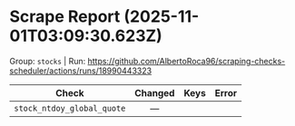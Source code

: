 # Scrape Report (2025-11-01T03:09:30.623Z)

Group: `stocks`  |  Run: https://github.com/AlbertoRoca96/scraping-checks-scheduler/actions/runs/18990443323

| Check | Changed | Keys | Error |
|---|:---:|:--|:--|
| `stock_ntdoy_global_quote` | — |  |  |
